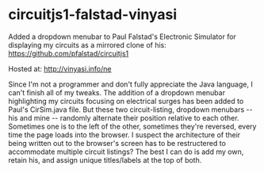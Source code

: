 # circuitjs1-falstad-vinyasi
Added a dropdown menubar to Paul Falstad's Electronic Simulator for displaying my circuits as a mirrored clone of his: https://github.com/pfalstad/circuitjs1

Hosted at: http://vinyasi.info/ne

Since I'm not a programmer and don't fully appreciate the Java language, I can't finish all of my tweaks. The addition of a dropdown menubar highlighting my circuits focusing on electrical surges has been added to Paul's CirSim.java file. But these two circuit-listing, dropdown menubars -- his and mine -- randomly alternate their position relative to each other. Sometimes one is to the left of the other, sometimes they're reversed, every time the page loads into the browser. I suspect the architecture of their being written out to the browser's screen has to be restructered to accommodate multiple circuit listings? The best I can do is add my own, retain his, and assign unique titles/labels at the top of both.
